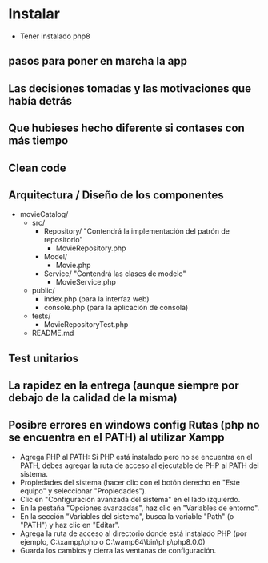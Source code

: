 # Instalar
- Tener instalado php8 


## pasos para poner en marcha la app

## Las decisiones tomadas y las motivaciones que había detrás

## Que hubieses hecho diferente si contases con más tiempo

## Clean code

## Arquitectura / Diseño de los componentes

- movieCatalog/
    - src/
        - Repository/ "Contendrá la implementación del patrón de repositorio"
            - MovieRepository.php
        - Model/
            - Movie.php
        - Service/ "Contendrá las clases de modelo"
            - MovieService.php
    - public/
        - index.php (para la interfaz web)
        - console.php (para la aplicación de consola)
    - tests/ 
        - MovieRepositoryTest.php
    - README.md


## Test unitarios
## La rapidez en la entrega (aunque siempre por debajo de la calidad de la misma)






















## Posibre errores en windows config Rutas (php no se encuentra en el PATH) al utilizar Xampp
- Agrega PHP al PATH: Si PHP está instalado pero no se encuentra en el PATH, debes agregar la ruta de acceso al ejecutable de PHP al PATH del sistema. 
- Propiedades del sistema (hacer clic con el botón derecho en "Este equipo" y seleccionar "Propiedades").
- Clic en "Configuración avanzada del sistema" en el lado izquierdo.
- En la pestaña "Opciones avanzadas", haz clic en "Variables de entorno".
- En la sección "Variables del sistema", busca la variable "Path" (o "PATH") y haz clic en "Editar".
- Agrega la ruta de acceso al directorio donde está instalado PHP (por ejemplo, C:\xampp\php o C:\wamp64\bin\php\php8.0.0)
- Guarda los cambios y cierra las ventanas de configuración.




